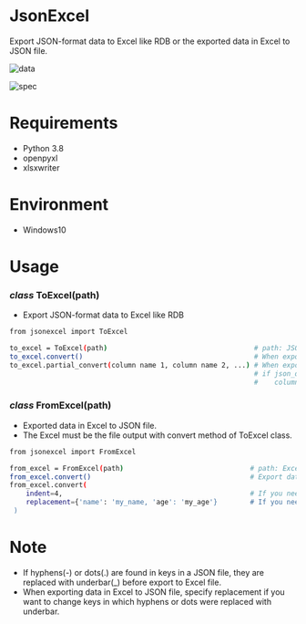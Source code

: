 # JsonExcel

Export JSON-format data to Excel like RDB or the exported data in Excel to JSON file.



![data](https://user-images.githubusercontent.com/48859041/100883734-04ac5700-34f4-11eb-9927-8f3a0a2e097c.png)


![spec](https://user-images.githubusercontent.com/48859041/101014835-d25d3100-35a9-11eb-832d-9733af3e1269.png)


# Requirements

* Python 3.8
* openpyxl
* xlsxwriter


# Environment

* Windows10


# Usage

 ### *class* ToExcel(path)
 
  * Export JSON-format data to Excel like RDB
  
  ```bash
  from jsonexcel import ToExcel
  
  to_excel = ToExcel(path)                                    # path: JSON file path
  to_excel.convert()                                          # When export all data
  to_excel.partial_convert(column name 1, column name 2, ...) # When export selected data
                                                              # if json_data is {'aa': 1, 'bb': {'cc': 2, 'dd': [1, 2, 3, 4]}},  
                                                              #    column name is like 'aa', 'bb.cc', 'bb.dd'. 
  ```
  
  ### *class* FromExcel(path)
  
   * Exported data in Excel to JSON file. 
   * The Excel must be the file output with convert method of ToExcel class.  
   
   ```bash
   from jsonexcel import FromExcel
   
   from_excel = FromExcel(path)                               # path: Excel file path
   from_excel.convert()                                       # Export data to JSON file
   from_excel.convert(
       indent=4,                                              # If you need indent on JSON file, specify number.
       replacement={'name': 'my_name, 'age': 'my_age'}        # If you need to change key name, specify dict({key before: key after, ...})
    )                                                        
   ```
   
   
  # Note
  
   * If hyphens(-) or dots(.) are found in keys in a JSON file, they are replaced with underbar(\_) before export to Excel file.
   * When exporting data in Excel to JSON file, specify replacement if you want to change keys in which hyphens or dots were replaced with underbar.
  
